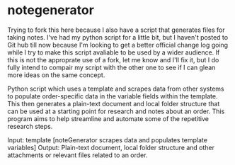 # notegenerator
Trying to fork this here because I also have a script that generates files for taking notes. I've had my python script for a little bit, but I haven't posted to Git hub till now because I'm looking to get a better official change log going while I try to make this script avaliable to be used by a wider audience. If this is not the approprate use of a fork, let me know and I'll fix it, but I do fully intend to compair my script with the other one to see if I can glean more ideas on the same concept. 

Python script which uses a template and scrapes data from other systems to populate order-specific data in the variable fields within the template. This then generates a plain-text document and local folder structure that can be used at a starting point for research and notes about an order. This program aims to help streamline and automate some of the repetitive research steps. 

Input: template 
[noteGenerator scrapes data and populates template variables] 
Output: Plain-text document, local folder structure and other attachments or relevant files related to an order. 
